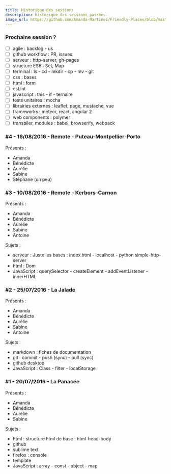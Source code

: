 ```yaml
---
title: Historique des sessions
description: Historique des sessions passées.
image_url: https://github.com/Amanda-Martinez/Friendly-Places/blob/master/fiches/img/historique.jpg?raw=true
---
```


### Prochaine session ?
- [ ] agile : backlog - us
- [ ] github workflow : PR, issues
- [ ] serveur : http-server, gh-pages
- [ ] structure ES6 : Set, Map
- [ ] terminal : ls - cd - mkdir - cp - mv - git
- [ ] css : bases
- [ ] html : form
- [ ] esLint
- [ ] javascript : this - if - ternaire
- [ ] tests unitaires : mocha
- [ ] librairies externes : leaflet, page, mustache, vue
- [ ] frameworks : meteor, react, angular 2
- [ ] web components : polymer
- [ ] transpiler, modules : babel, browserify, webpack

### #4 - 16/08/2016 - Remote - Puteau-Montpellier-Porto
Présents :
* Amanda
* Bénédicte
* Aurélie
* Sabine
* Stéphane (un peu)

### #3 - 10/08/2016 - Remote - Kerbors-Carnon
Présents :
* Amanda
* Bénédicte
* Aurélie
* Sabine
* Antoine

Sujets :
* serveur : Juste les bases : index.html - localhost - python simple-http-server
* html : Dom
* JavaScript : querySelector - createElement - addEventListener - innerHTML

### #2 - 25/07/2016 - La Jalade
Présents :
* Amanda
* Bénédicte
* Aurélie
* Sabine
* Antoine

Sujets :
* markdown : fiches de documentation
* git : commit - push (sync) - pull (sync)
* github desktop
* JavaScript : Class - filter - localStorage

### #1 - 20/07/2016 - La Panacée
Présents :
* Amanda
* Bénédicte
* Aurélie
* Sabine

Sujets :
* html : structure html de base : html-head-body
* github
* sublime text
* firefox : console
* template
* JavaScript : array - const - object - map
